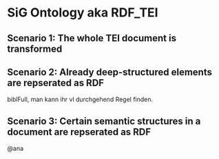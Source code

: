 # SiG Ontology aka RDF_TEI

## Scenario 1: The whole TEI document is transformed

## Scenario 2: Already deep-structured elements are repserated as RDF

biblFull, man kann ihr vl durchgehend Regel finden.

## Scenario 3: Certain semantic structures in a document are repserated as RDF

@ana 


